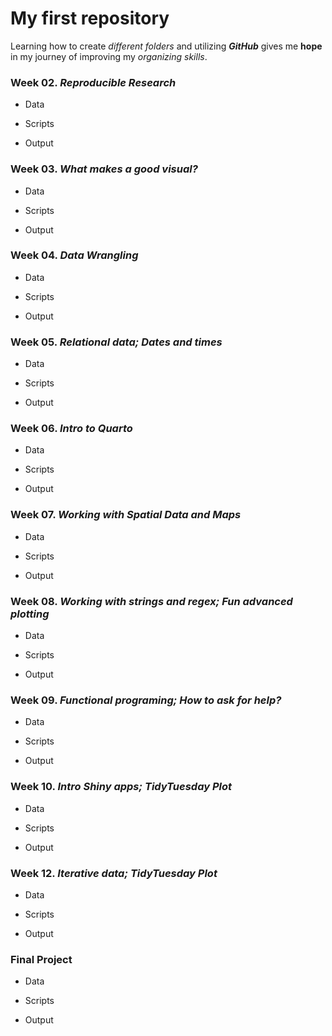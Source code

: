 # My first repository

Learning how to create *different folders* and utilizing ***GitHub*** gives me **hope** in my journey of improving my *organizing skills*.

### Week 02. *Reproducible Research*

-   Data

-   Scripts

-   Output

### Week 03. *What makes a good visual?*

-   Data

-   Scripts

-   Output

### Week 04. *Data Wrangling*

-   Data

-   Scripts

-   Output

### Week 05. *Relational data; Dates and times*

-   Data

-   Scripts

-   Output

### Week 06. *Intro to Quarto*

-   Data

-   Scripts

-   Output

### Week 07. *Working with Spatial Data and Maps*

-   Data

-   Scripts

-   Output

### Week 08. *Working with strings and regex; Fun advanced plotting*

-   Data

-   Scripts

-   Output

### Week 09. *Functional programing; How to ask for help?*

-   Data

-   Scripts

-   Output

### Week 10. *Intro Shiny apps; TidyTuesday Plot*

-   Data

-   Scripts

-   Output

### Week 12. *Iterative data; TidyTuesday Plot*

-   Data

-   Scripts

-   Output

### Final Project

-   Data

-   Scripts

-   Output
